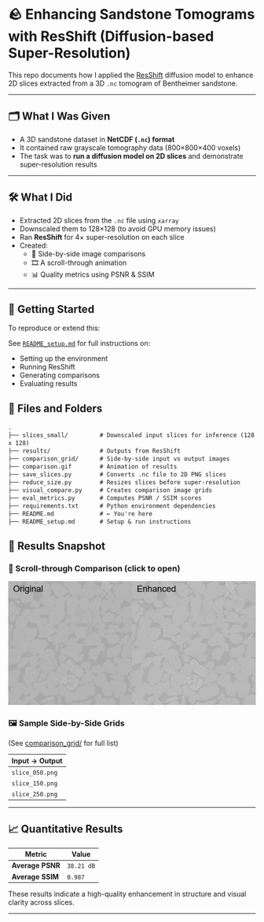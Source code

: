 # 🪨 Enhancing Sandstone Tomograms with ResShift (Diffusion-based Super-Resolution)

This repo documents how I applied the [ResShift](https://github.com/zsyOAOA/ResShift) diffusion model to enhance 2D slices extracted from a 3D `.nc` tomogram of Bentheimer sandstone.

---

## 🗂️ What I Was Given

- A 3D sandstone dataset in **NetCDF (`.nc`) format**
- It contained raw grayscale tomography data (800×800×400 voxels)
- The task was to **run a diffusion model on 2D slices** and demonstrate super-resolution results

---

## 🛠️ What I Did

- Extracted 2D slices from the `.nc` file using `xarray`
- Downscaled them to 128×128 (to avoid GPU memory issues)
- Ran **ResShift** for 4× super-resolution on each slice
- Created:
  - 📸 Side-by-side image comparisons
  - 🎞️ A scroll-through animation
  - 📊 Quality metrics using PSNR & SSIM

---

## 🚀 Getting Started

To reproduce or extend this:

See [`README_setup.md`](./README_setup.md) for full instructions on:

- Setting up the environment
- Running ResShift
- Generating comparisons
- Evaluating results

## 📁 Files and Folders

```
.
├── slices_small/         # Downscaled input slices for inference (128 x 128)
├── results/              # Outputs from ResShift
├── comparison_grid/      # Side-by-side input vs output images
├── comparison.gif        # Animation of results
├── save_slices.py        # Converts .nc file to 2D PNG slices
├── reduce_size.py        # Resizes slices before super-resolution
├── visual_compare.py     # Creates comparison image grids
├── eval_metrics.py       # Computes PSNR / SSIM scores
├── requirements.txt      # Python environment dependencies
├── README.md             # ← You're here
├── README_setup.md       # Setup & run instructions
```

## 🔬 Results Snapshot

### 📸 Scroll-through Comparison (click to open)

![comparison](./comparison.gif)

### 🖼️ Sample Side-by-Side Grids

(See [comparison_grid/](./comparison_grid) for full list)

| Input → Output  |
| --------------- |
| `slice_050.png` |
| `slice_150.png` |
| `slice_250.png` |

---

## 📈 Quantitative Results

| Metric           | Value      |
| ---------------- | ---------- |
| **Average PSNR** | `38.21 dB` |
| **Average SSIM** | `0.987`    |

These results indicate a high-quality enhancement in structure and visual clarity across slices.

---

